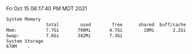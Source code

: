 Fri Oct 15 06:17:40 PM MDT 2021
```bash
System Memory
               total        used        free      shared  buff/cache   available
Mem:           7.7Gi       790Mi       4.7Gi        10Mi       2.2Gi       6.5Gi
Swap:          7.6Gi       342Mi       7.3Gi
System Storage
678M	.
```
```bash
